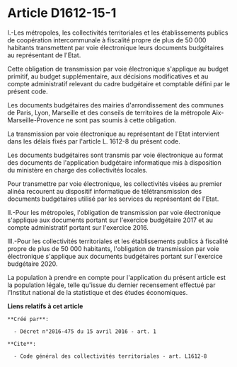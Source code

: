 # Article D1612-15-1

I.-Les métropoles, les collectivités territoriales et les établissements publics de coopération intercommunale à fiscalité
propre de plus de 50 000 habitants transmettent par voie électronique leurs documents budgétaires au représentant de l'Etat. 

Cette obligation de transmission par voie électronique s'applique au budget primitif, au budget supplémentaire, aux décisions
modificatives et au compte administratif relevant du cadre budgétaire et comptable défini par le présent code. 

Les documents budgétaires des mairies d'arrondissement des communes de Paris, Lyon, Marseille et des conseils de territoires
de la métropole Aix-Marseille-Provence ne sont pas soumis à cette obligation. 

La transmission par voie électronique au représentant de l'Etat intervient dans les délais fixés par l'article L. 1612-8 du
présent code. 

Les documents budgétaires sont transmis par voie électronique au format des documents de l'application budgétaire
informatique mis à disposition du ministère en charge des collectivités locales. 

Pour transmettre par voie électronique, les collectivités visées au premier alinéa recourent au dispositif informatique de
télétransmission des documents budgétaires utilisé par les services du représentant de l'Etat. 

II.-Pour les métropoles, l'obligation de transmission par voie électronique s'applique aux documents portant sur l'exercice
budgétaire 2017 et au compte administratif portant sur l'exercice 2016. 

III.-Pour les collectivités territoriales et les établissements publics à fiscalité propre de plus de 50 000 habitants,
l'obligation de transmission par voie électronique s'applique aux documents budgétaires portant sur l'exercice budgétaire
2020. 

La population à prendre en compte pour l'application du présent article est la population légale, telle qu'issue du dernier
recensement effectué par l'Institut national de la statistique et des études économiques.

**Liens relatifs à cet article**

	**Créé par**:

	  - Décret n°2016-475 du 15 avril 2016 - art. 1

	**Cite**:

	  - Code général des collectivités territoriales - art. L1612-8
